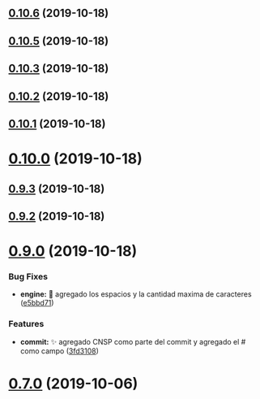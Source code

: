 ## [0.10.6](https://github.com/rsurjano/emoji-cz/compare/v0.10.5...v0.10.6) (2019-10-18)



## [0.10.5](https://github.com/rsurjano/emoji-cz/compare/v0.10.3...v0.10.5) (2019-10-18)



## [0.10.3](https://github.com/rsurjano/emoji-cz/compare/v0.10.2...v0.10.3) (2019-10-18)



## [0.10.2](https://github.com/rsurjano/emoji-cz/compare/v0.10.1...v0.10.2) (2019-10-18)



## [0.10.1](https://github.com/rsurjano/emoji-cz/compare/v0.10.0...v0.10.1) (2019-10-18)



# [0.10.0](https://github.com/rsurjano/emoji-cz/compare/v0.9.3...v0.10.0) (2019-10-18)



## [0.9.3](https://github.com/rsurjano/emoji-cz/compare/v0.9.2...v0.9.3) (2019-10-18)



## [0.9.2](https://github.com/rsurjano/emoji-cz/compare/v0.9.0...v0.9.2) (2019-10-18)



# [0.9.0](https://github.com/rsurjano/emoji-cz/compare/v0.7.0...v0.9.0) (2019-10-18)


### Bug Fixes

* **engine:** 🐛 agregado los espacios y la cantidad maxima de caracteres ([e5bbd71](https://github.com/rsurjano/emoji-cz/commit/e5bbd71))


### Features

* **commit:** ✨ agregado CNSP como parte del commit y agregado el # como campo ([3fd3108](https://github.com/rsurjano/emoji-cz/commit/3fd3108))



# [0.7.0](https://github.com/rsurjano/emoji-cz/compare/v0.4.0...v0.7.0) (2019-10-06)



